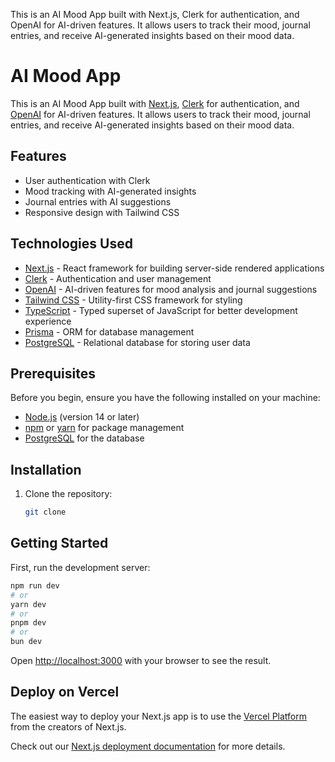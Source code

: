This is an AI Mood App built with Next.js, Clerk for authentication, and OpenAI for AI-driven features. It allows users to track their mood, journal entries, and receive AI-generated insights based on their mood data.

# AI Mood App

This is an AI Mood App built with [Next.js](https://nextjs.org/), [Clerk](https://clerk.com/) for authentication, and [OpenAI](https://openai.com/) for AI-driven features. It allows users to track their mood, journal entries, and receive AI-generated insights based on their mood data.

## Features

- User authentication with Clerk
- Mood tracking with AI-generated insights
- Journal entries with AI suggestions
- Responsive design with Tailwind CSS

## Technologies Used

- [Next.js](https://nextjs.org/) - React framework for building server-side rendered applications
- [Clerk](https://clerk.com/) - Authentication and user management
- [OpenAI](https://openai.com/) - AI-driven features for mood analysis and journal suggestions
- [Tailwind CSS](https://tailwindcss.com/) - Utility-first CSS framework for styling
- [TypeScript](https://www.typescriptlang.org/) - Typed superset of JavaScript for better development experience
- [Prisma](https://www.prisma.io/) - ORM for database management
- [PostgreSQL](https://www.postgresql.org/) - Relational database for storing user data

## Prerequisites

Before you begin, ensure you have the following installed on your machine:

- [Node.js](https://nodejs.org/) (version 14 or later)
- [npm](https://www.npmjs.com/) or [yarn](https://yarnpkg.com/) for package management
- [PostgreSQL](https://www.postgresql.org/) for the database

## Installation

1. Clone the repository:
   ```bash
   git clone
   ```

## Getting Started

First, run the development server:

```bash
npm run dev
# or
yarn dev
# or
pnpm dev
# or
bun dev
```

Open [http://localhost:3000](http://localhost:3000) with your browser to see the result.

## Deploy on Vercel

The easiest way to deploy your Next.js app is to use the [Vercel Platform](https://vercel.com/new?utm_medium=default-template&filter=next.js&utm_source=create-next-app&utm_campaign=create-next-app-readme) from the creators of Next.js.

Check out our [Next.js deployment documentation](https://nextjs.org/docs/app/building-your-application/deploying) for more details.
